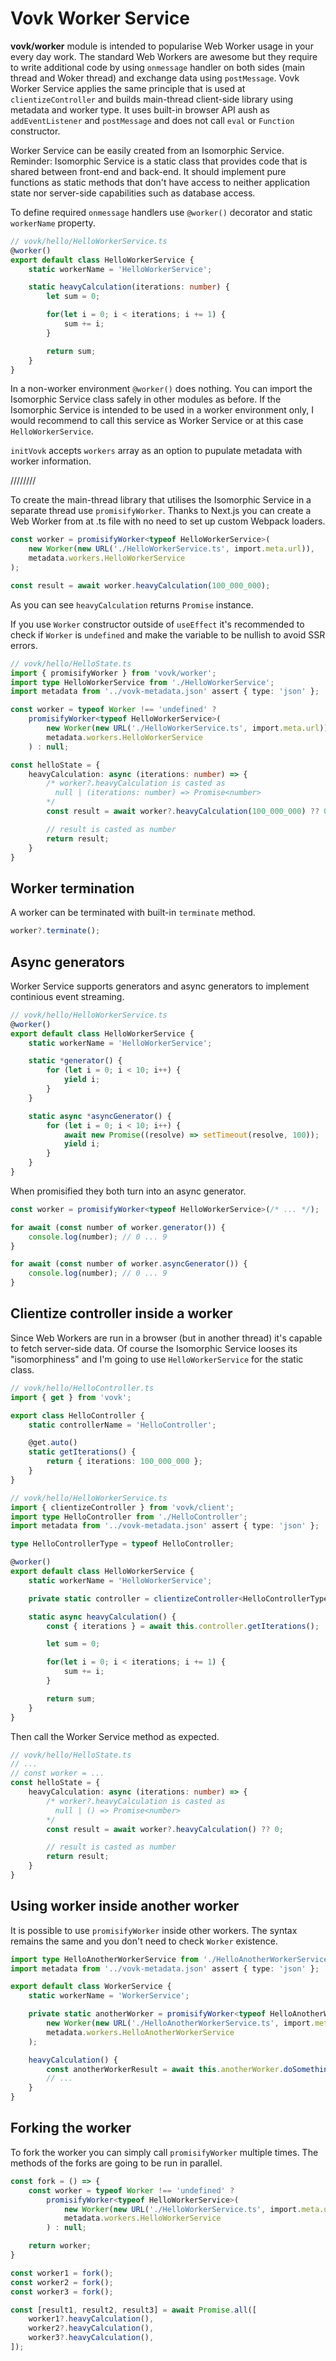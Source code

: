# Vovk Worker Service

**vovk/worker** module is intended to popularise Web Worker usage in your every day work. The standard Web Workers are awesome but they require to write additional code by using `onmessage` handler on both sides (main thread and Woker thread) and exchange data using `postMessage`. Vovk Worker Service applies the same principle that is used at `clientizeController` and builds main-thread client-side library using metadata and worker type. It uses built-in browser API aush as `addEventListener` and `postMessage` and does not call `eval` or `Function` constructor.

Worker Service can be easily created from an Isomorphic Service. Reminder: Isomorphic Service is a static class that provides code that is shared between front-end and back-end. It should implement pure functions as static methods that don't have access to neither application state nor server-side capabilities such as database access.

To define required `onmessage` handlers use `@worker()` decorator and static `workerName` property.

```ts
// vovk/hello/HelloWorkerService.ts
@worker()
export default class HelloWorkerService {
    static workerName = 'HelloWorkerService';

    static heavyCalculation(iterations: number) {
        let sum = 0;

        for(let i = 0; i < iterations; i += 1) {
            sum += i;
        }

        return sum;
    }
}
```

In a non-worker environment `@worker()` does nothing. You can import the Isomorphic Service class safely in other modules as before. If the Isomorphic Service is intended to be used in a worker environment only, I would recommend to call this service as Worker Service or at this case `HelloWorkerService`.

`initVovk` accepts `workers` array as an option to pupulate metadata with worker information.

////////

To create the main-thread library that utilises the Isomorphic Service in a separate thread use `promisifyWorker`. Thanks to Next.js you can create a Web Worker from at .ts file with no need to set up custom Webpack loaders.

```ts
const worker = promisifyWorker<typeof HelloWorkerService>(
    new Worker(new URL('./HelloWorkerService.ts', import.meta.url)),
    metadata.workers.HelloWorkerService
);

const result = await worker.heavyCalculation(100_000_000);
```

As you can see `heavyCalculation` returns `Promise` instance.

If you use `Worker` constructor outside of `useEffect` it's recommended to check if `Worker` is `undefined` and make the variable to be nullish to avoid SSR errors. 

```ts
// vovk/hello/HelloState.ts
import { promisifyWorker } from 'vovk/worker';
import type HelloWorkerService from './HelloWorkerService';
import metadata from '../vovk-metadata.json' assert { type: 'json' };

const worker = typeof Worker !== 'undefined' ?
    promisifyWorker<typeof HelloWorkerService>(
        new Worker(new URL('./HelloWorkerService.ts', import.meta.url)),
        metadata.workers.HelloWorkerService
    ) : null;

const helloState = {
    heavyCalculation: async (iterations: number) => {
        /* worker?.heavyCalculation is casted as 
          null | (iterations: number) => Promise<number>
        */
        const result = await worker?.heavyCalculation(100_000_000) ?? 0;

        // result is casted as number
        return result;
    }
}
```

## Worker termination

A worker can be terminated with built-in `terminate` method.

```ts
worker?.terminate();
```

## Async generators

Worker Service supports generators and async generators to implement continious event streaming. 

```ts
// vovk/hello/HelloWorkerService.ts
@worker()
export default class HelloWorkerService {
    static workerName = 'HelloWorkerService';

    static *generator() {
        for (let i = 0; i < 10; i++) {
            yield i;
        }
    }

    static async *asyncGenerator() {
        for (let i = 0; i < 10; i++) {
            await new Promise((resolve) => setTimeout(resolve, 100));
            yield i;
        }
    }
}
```

When promisified they both turn into an async generator.

```ts
const worker = promisifyWorker<typeof HelloWorkerService>(/* ... */);

for await (const number of worker.generator()) {
    console.log(number); // 0 ... 9
}

for await (const number of worker.asyncGenerator()) {
    console.log(number); // 0 ... 9
}
```

## Clientize controller inside a worker

Since Web Workers are run in a browser (but in another thread) it's capable to fetch server-side data. Of course the Isomorphic Service looses its "isomorphiness" and I'm going to use `HelloWorkerService` for the static class.

```ts
// vovk/hello/HelloController.ts
import { get } from 'vovk';

export class HelloController {
    static controllerName = 'HelloController';

    @get.auto()
    static getIterations() {
        return { iterations: 100_000_000 };
    }
}
```

```ts
// vovk/hello/HelloWorkerService.ts
import { clientizeController } from 'vovk/client';
import type HelloController from './HelloController';
import metadata from '../vovk-metadata.json' assert { type: 'json' };

type HelloControllerType = typeof HelloController;

@worker()
export default class HelloWorkerService {
    static workerName = 'HelloWorkerService';

    private static controller = clientizeController<HelloControllerType>(metadata.HelloController);

    static async heavyCalculation() {
        const { iterations } = await this.controller.getIterations();

        let sum = 0;

        for(let i = 0; i < iterations; i += 1) {
            sum += i;
        }

        return sum;
    }
}
```

Then call the Worker Service method as expected.

```ts
// vovk/hello/HelloState.ts
// ...
// const worker = ...
const helloState = {
    heavyCalculation: async (iterations: number) => {
        /* worker?.heavyCalculation is casted as 
          null | () => Promise<number>
        */
        const result = await worker?.heavyCalculation() ?? 0;

        // result is casted as number
        return result;
    }
}
```

## Using worker inside another worker

It is possible to use `promisifyWorker` inside other workers. The syntax remains the same and you don't need to check `Worker` existence.

```ts
import type HelloAnotherWorkerService from './HelloAnotherWorkerService';
import metadata from '../vovk-metadata.json' assert { type: 'json' };

export default class WorkerService {
    static workerName = 'WorkerService';

    private static anotherWorker = promisifyWorker<typeof HelloAnotherWorkerService>(
        new Worker(new URL('./HelloAnotherWorkerService.ts', import.meta.url)),
        metadata.workers.HelloAnotherWorkerService
    );

    heavyCalculation() {
        const anotherWorkerResult = await this.anotherWorker.doSomethingHeavy();
        // ...
    }
}
```

## Forking the worker

To fork the worker you can simply call `promisifyWorker` multiple times. The methods of the forks are going to be run in parallel.


```ts
const fork = () => {
    const worker = typeof Worker !== 'undefined' ?
        promisifyWorker<typeof HelloWorkerService>(
            new Worker(new URL('./HelloWorkerService.ts', import.meta.url)),
            metadata.workers.HelloWorkerService
        ) : null;

    return worker;
}

const worker1 = fork();
const worker2 = fork();
const worker3 = fork();

const [result1, result2, result3] = await Promise.all([
    worker1?.heavyCalculation(),
    worker2?.heavyCalculation(),
    worker3?.heavyCalculation(),
]);
```


